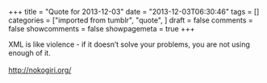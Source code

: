 +++
title = "Quote for 2013-12-03"
date = "2013-12-03T06:30:46"
tags = []
categories = ["imported from tumblr", "quote", ]
draft = false
comments = false
showcomments = false
showpagemeta = true
+++

XML is like violence - if it doesn’t solve your problems, you are not using enough of it.<br /><br /><a href="http://nokogiri.org/" target="_blank">http://nokogiri.org/</a>